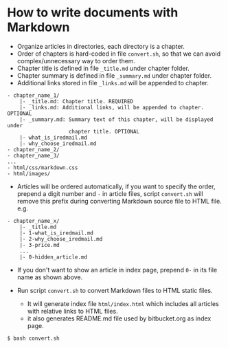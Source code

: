 # How to write documents with Markdown

* Organize articles in directories, each directory is a chapter.
* Order of chapters is hard-coded in file `convert.sh`, so that we can avoid
  complex/unnecessary way to order them.
* Chapter title is defined in file `_title.md` under chapter folder.
* Chapter summary is defined in file `_summary.md` under chapter folder.
* Additional links stored in file `_links.md` will be appended to chapter.

```
- chapter_name_1/
    |- _title.md: Chapter title. REQUIRED
    |- _links.md: Additional links, will be appended to chapter. OPTIONAL
    |- _summary.md: Summary text of this chapter, will be displayed under
                    chapter title. OPTIONAL
    |- what_is_iredmail.md
    |- why_choose_iredmail.md
- chapter_name_2/
- chapter_name_3/
...
- html/css/markdown.css
- html/images/
```

* Articles will be ordered automatically, if you want to specify the order,
  prepend a digit number and `-` in article files, script `convert.sh` will
  remove this prefix during converting Markdown source file to HTML file. e.g.

```
- chapter_name_x/
    |- _title.md
    |- 1-what_is_iredmail.md
    |- 2-why_choose_iredmail.md
    |- 3-price.md
    ...
    |- 0-hidden_article.md
```

* If you don't want to show an article in index page, prepend `0-` in its
  file name as shown above.

* Run script `convert.sh` to convert Markdown files to HTML static files.

    * It will generate index file `html/index.html` which includes all articles
      with relative links to HTML files.
    * it also generates README.md file used by bitbucket.org as index page.

```bash
$ bash convert.sh
```
